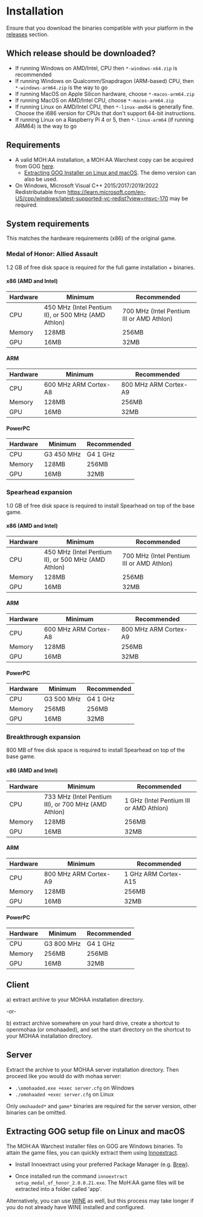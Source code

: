 # Installation

Ensure that you download the binaries compatible with your platform in the [releases](https://github.com/openmoh/openmohaa/releases) section.

## Which release should be downloaded?

- If running Windows on AMD/Intel, CPU then `*-windows-x64.zip` is recommended
- If running Windows on Qualcomm/Snapdragon (ARM-based) CPU, then `*-windows-arm64.zip` is the way to go
- If running MacOS on Apple Silicon hardware, choose `*-macos-arm64.zip`
- If running MacOS on AMD/Intel CPU, choose `*-macos-arm64.zip`
- If running Linux on AMD/Intel CPU, then `*-linux-amd64` is generally fine. Choose the i686 version for CPUs that don't support 64-bit instructions.
- If running Linux on a Raspberry Pi 4 or 5, then `*-linux-arm64` (if running ARM64) is the way to go

## Requirements

- A valid MOH:AA installation, a MOH:AA Warchest copy can be acquired from GOG [here](https://www.gog.com/en/game/medal_of_honor_allied_assault_war_chest).
  - [Extracting GOG Installer on Linux and macOS](#extracting-gog-setup-file-on-linux-and-macos). The demo version can also be used.
- On Windows, Microsoft Visual C++ 2015/2017/2019/2022 Redistributable from https://learn.microsoft.com/en-US/cpp/windows/latest-supported-vc-redist?view=msvc-170 may be required.

## System requirements

This matches the hardware requirements (x86) of the original game.

### Medal of Honor: Allied Assault

1.2 GB of free disk space is required for the full game installation + binaries.

#### x86 (AMD and Intel)

|Hardware       |Minimum                                             |Recommended
|---------------|----------------------------------------------------|---------------
|CPU            |450 MHz (Intel Pentium II), or 500 MHz (AMD Athlon) |700 MHz (Intel Pentium III or AMD Athlon)
|Memory         |128MB                                               |256MB
|GPU            |16MB                                                |32MB

#### ARM

|Hardware       |Minimum                                             |Recommended
|---------------|----------------------------------------------------|---------------
|CPU            |600 MHz ARM Cortex-A8                               |800 MHz ARM Cortex-A9
|Memory         |128MB                                               |256MB
|GPU            |16MB                                                |32MB

#### PowerPC

|Hardware       |Minimum                                             |Recommended
|---------------|----------------------------------------------------|---------------
|CPU            |G3 450 MHz                                          |G4 1 GHz
|Memory         |128MB                                               |256MB
|GPU            |16MB                                                |32MB

### Spearhead expansion

1.0 GB of free disk space is required to install Spearhead on top of the base game.

#### x86 (AMD and Intel)

|Hardware       |Minimum                                             |Recommended
|---------------|----------------------------------------------------|---------------
|CPU            |450 MHz (Intel Pentium II), or 500 MHz (AMD Athlon) |700 MHz (Intel Pentium III or AMD Athlon)
|Memory         |128MB                                               |256MB
|GPU            |16MB                                                |32MB

#### ARM

|Hardware       |Minimum                                             |Recommended
|---------------|----------------------------------------------------|---------------
|CPU            |600 MHz ARM Cortex-A8                               |800 MHz ARM Cortex-A9
|Memory         |128MB                                               |256MB
|GPU            |16MB                                                |32MB

#### PowerPC

|Hardware       |Minimum                                             |Recommended
|---------------|----------------------------------------------------|---------------
|CPU            |G3 500 MHz                                          |G4 1 GHz
|Memory         |256MB                                               |256MB
|GPU            |16MB                                                |32MB

### Breakthrough expansion

800 MB of free disk space is required to install Spearhead on top of the base game.

#### x86 (AMD and Intel)

|Hardware       |Minimum                                              |Recommended
|---------------|-----------------------------------------------------|---------------
|CPU            |733 MHz (Intel Pentium III), or 700 MHz (AMD Athlon) |1 GHz (Intel Pentium III or AMD Athlon)
|Memory         |128MB                                                |256MB
|GPU            |16MB                                                 |32MB

#### ARM

|Hardware       |Minimum                                             |Recommended
|---------------|----------------------------------------------------|---------------
|CPU            |800 MHz ARM Cortex-A9                               |1 GHz ARM Cortex-A15
|Memory         |128MB                                               |256MB
|GPU            |16MB                                                |32MB


#### PowerPC

|Hardware       |Minimum                                             |Recommended
|---------------|----------------------------------------------------|---------------
|CPU            |G3 800 MHz                                          |G4 1 GHz
|Memory         |256MB                                               |256MB
|GPU            |16MB                                                |32MB

## Client

a) extract archive to your MOHAA installation directory.

-or-

b) extract archive somewhere on your hard drive, create a shortcut to openmohaa (or omohaaded), and set the start directory on the shortcut to your MOHAA installation directory.

## Server

Extract the archive to your MOHAA server installation directory. Then proceed like you would do with mohaa server:

- `.\omohaaded.exe +exec server.cfg` on Windows
- `./omohaaded +exec server.cfg` on Linux

Only `omohaaded*` and `game*` binaries are required for the server version, other binaries can be omitted.


## Extracting GOG setup file on Linux and macOS

The MOH:AA Warchest installer files on GOG are Windows binaries. To attain the game files, you can quickly extract them using [Innoextract](https://github.com/dscharrer/innoextract). 

- Install Innoextract using your preferred Package Manager (e.g. [Brew](https://brew.sh/)). 

- Once installed run the command `innoextract setup_medal_of_honor_2.0.0.21.exe`. The MoH:AA game files will be extracted into a folder called 'app'.

Alternatively, you can use [WINE](https://www.winehq.org/) as well, but this process may take longer if you do not already have WINE installed and configured. 
